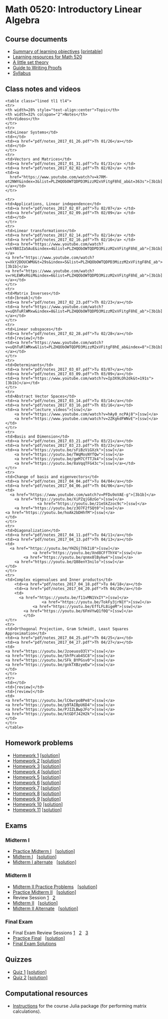 # Math 0520: Introductory Linear Algebra


## Course documents

* [Summary of learning objectives](pdf/cheatsheet.pdf) [[printable]](pdf/cheatsheet_printable.pdf)
* [Learning resources for Math 520](coursesuccess)
* [A little set theory](pdf/crash_course_set_theory.pdf)
* [Guide to Writing Proofs](pdf/howtowriteproofs.pdf)
* [Syllabus](pdf/math520_syllabus.pdf)

## Class notes and videos

~~~
<table class="lined tl1 tl4">
<tr>
<th width=28% style="text-align:center">Topic</th>
<th width=32% colspan="2">Notes</th>
<th>Videos</th>
</tr>
<tr>
<td>Linear Systems</td>
<td></td>
<td><a href="pdf/notes_2017_01_26.pdf">Th 01/26</a></td>
<td></td>
</tr>
<tr>
<td>Vectors and Matrices</td>	
<td><a href="pdf/notes_2017_01_31.pdf">Tu 01/31</a> </td>
<td><a href="pdf/notes_2017_02_02.pdf">Th 02/02</a> </td>
<td><a
  href="https://www.youtube.com/watch?v=k7RM-ot2NWY&index=3&list=PLZHQObOWTQDPD3MizzM2xVFitgF8hE_ab&t=363s">[3b1b]</a></td>
</tr>

<tr>
<td>Applications, Linear independence</td>
<td><a href="pdf/notes_2017_02_07.pdf">Tu 02/07</a> </td>
<td><a href="pdf/notes_2017_02_09.pdf">Th 02/09</a> </td>
<td></td>
</tr>
<tr>
<td>Linear transformations</td>
<td><a href="pdf/notes_2017_02_14.pdf">Tu 02/14</a> </td>
<td><a href="pdf/notes_2017_02_16.pdf">Th 02/16</a> </td>
<td><a href="https://www.youtube.com/watch?v=kYB8IZa5AuE&index=4&list=PLZHQObOWTQDPD3MizzM2xVFitgF8hE_ab">[3b1b]</a>
<a href="https://www.youtube.com/watch?v=XkY2DOUCWMU&t=29s&index=5&list=PLZHQObOWTQDPD3MizzM2xVFitgF8hE_ab">[3b1b]</a>
<a href="https://www.youtube.com/watch?v=rHLEWRxRGiM&index=6&list=PLZHQObOWTQDPD3MizzM2xVFitgF8hE_ab">[3b1b]</a></td>
</tr>
<tr>
<td>Matrix Inverses</td>
<td>[break]</td>
<td><a href="pdf/notes_2017_02_23.pdf">Th 02/23</a></td>
<td><a href="https://www.youtube.com/watch?v=uQhTuRlWMxw&index=8&list=PLZHQObOWTQDPD3MizzM2xVFitgF8hE_ab">[3b1b]</a></td>
</tr>
<tr>
<td>Linear subspaces</td>
<td><a href="pdf/notes_2017_02_28.pdf">Tu 02/28</a></td>
<td>[review]</td>
<td><a href="https://www.youtube.com/watch?v=uQhTuRlWMxw&list=PLZHQObOWTQDPD3MizzM2xVFitgF8hE_ab&index=8">[3b1b]</a></td>
</tr>
<tr>
<td>Determinants</td>
<td><a href="pdf/notes_2017_03_07.pdf">Tu 03/07</a></td>
<td><a href="pdf/notes_2017_03_09.pdf">Th 03/09</a></td>
<td><a href="https://www.youtube.com/watch?v=Ip3X9LOh2dk&t=191s">[3b1b]</a></td>
</tr>
<tr>
<td>Abstract Vector Spaces</td>	
<td><a href="pdf/notes_2017_03_14.pdf">Tu 03/14</a></td>
<td><a href="pdf/notes_2017_03_16.pdf">Th 03/16</a></td>
<td><a href="lecture_videos">[ssw]</a>
    <a href="https://www.youtube.com/watch?v=hAy0_ncPAj8">[ssw]</a>
    <a href="https://www.youtube.com/watch?v=2ZKgkdFWNvE">[ssw]</a></td>
</tr>
<tr>
<td>Basis and Dimension</td>
<td><a href="pdf/notes_2017_03_21.pdf">Tu 03/21</a></td>
<td><a href="pdf/notes_2017_03_23.pdf">Th 03/23</a></td>
<td><a href="https://youtu.be/sFiBzViGXzk">[ssw]</a>
    <a href="https://youtu.be/TWqMosNYfQw">[ssw]</a>
    <a href="https://youtu.be/geM7CfTTJk4">[ssw]</a>
    <a href="https://youtu.be/8aVqqTFG43c">[ssw]</a></td>
</tr>
<tr>
<td>Change of basis and eigenvectors</td>
<td><a href="pdf/notes_2017_04_04.pdf">Tu 04/04</a></td>
<td><a href="pdf/notes_2017_04_06.pdf">Th 04/06</a></td>
<td> 
  <a href="https://www.youtube.com/watch?v=PFDu9oVAE-g">[3b1b]</a>
    <a href="https://youtu.be/XiPZqjG8zGo">[ssw]</a>
			  <a href="https://youtu.be/21eSkZzoc9c">[ssw]</a>
	<a href="https://youtu.be/z3O7F2fSQt0">[ssw]</a>
<a href="https://youtu.be/hoAk2bDHhfM">[ssw]</a>
</td>
</tr>
<tr>
<td>Diagonalization</td>
<td><a href="pdf/notes_2017_04_11.pdf">Tu 04/11</a></td>
<td><a href="pdf/notes_2017_04_13.pdf">Th 04/13</a></td>
<td>
  <a href="https://youtu.be/YHZGj7XkIi0">[ssw]</a>
			<a href="https://youtu.be/Xnd8CFfThY4">[ssw]</a>
		<a href="https://youtu.be/qnmx8lBykw4">[ssw]</a>
	<a href="https://youtu.be/Q88enY3nilo">[ssw]</a>
</td>
</tr>
<tr>
<td>Complex eigenvalues and Inner products</td>
	<td><a href="pdf/notes_2017_04_18.pdf">Tu 04/18</a></td>
	<td><a href="pdf/notes_2017_04_20.pdf">Th 04/20</a></td>
	<td>
	  <a href="https://youtu.be/f11vMN1VxIY">[ssw]</a>
				<a href="https://youtu.be/TokFy3jrN1Y">[ssw]</a>
			<a href="https://youtu.be/EffLFL8igeM">[ssw]</a>
		<a href="https://youtu.be/6FmVYwQ1f0Q">[ssw]</a>
		</td>
</tr>
<tr>
<td>Orthogonal Projection, Gram Schmidt, Least Squares Approximation</td>
<td><a href="pdf/notes_2017_04_25.pdf">Th 04/25</a></td>
<td><a href="pdf/notes_2017_04_27.pdf">Th 04/27</a></td>
<td>
<a href="https://youtu.be/JzoeuosO3lY">[ssw]</a>
<a href="https://youtu.be/ShfPcab4SC8">[ssw]</a>
<a href="https://youtu.be/SFk_BYPGsv0">[ssw]</a>
<a href="https://youtu.be/gnkTXBzyeEw">[ssw]</a>
</td>
</tr>
<tr>
<td></td>
<td>[review]</td>
<td>[review]</td>
<td>
<a href="https://youtu.be/lC6wrpoBPe8">[ssw]</a>
<a href="https://youtu.be/p9TAIBpU6D4">[ssw]</a>
<a href="https://youtu.be/PJIZLBwpJFo">[ssw]</a>
<a href="https://youtu.be/ktGDfJ42H2k">[ssw]</a>
</td>
</tr>
</table>
~~~

## Homework problems

* [Homework 1](pdf/math520_pset1.pdf) [[solution]](pdf/math520_pset1sol.pdf)
* [Homework 2](pdf/math520_pset2.pdf) [[solution]](pdf/math520_pset2sol.pdf)
* [Homework 3](pdf/math520_pset3.pdf) [[solution]](pdf/math520_pset3sol.pdf)
* [Homework 4](pdf/math520_pset4.pdf) [[solution]](pdf/math520_pset4sol.pdf)
* [Homework 5](pdf/math520_pset5.pdf) [[solution]](pdf/math520_pset5sol.pdf)
* [Homework 6](pdf/math520_pset6.pdf) [[solution]](pdf/math520_pset6sol.pdf)
* [Homework 7](pdf/math520_pset7.pdf) [[solution]](pdf/math520_pset7sol.pdf)
* [Homework 8](pdf/math520_pset8.pdf) [[solution]](pdf/math520_pset8sol.pdf)
* [Homework 9](pdf/math520_pset9.pdf) [[solution]](pdf/math520_pset9sol.pdf)
* [Homework 10](pdf/math520_pset10.pdf) [[solution]](pdf/math520_pset10sol.pdf)
* [Homework 11](pdf/math520_nonhomework.pdf) [[solution]](pdf/pset11sol.pdf)

## Exams

### Midterm I

* [Practice Midterm I](pdf/math520_practicemidterm1.pdf)   [[solution]](pdf/math520_practicemidterm1sol.pdf)
* [Midterm I](pdf/math520_midterm1.pdf)   [[solution]](pdf/math520_midterm1sol.pdf)
* [Midterm I alternate](pdf/math520_alternatemidterm1.pdf)   [[solution]](pdf/math520_midterm1alternatesol.pdf)

### Midterm II

* [Midterm II Practice Problems](pdf/practiceproblems.pdf)   [[solution]](pdf/practiceproblems_sol.pdf)
* [Practice Midterm II](pdf/math520_practicemidterm2.pdf)   [[solution]](pdf/math520_practicemidterm2sol.pdf)
* Review Session [1](https://youtu.be/rL9URpaWMMk)   [2](https://youtu.be/AvP7WVAb6fA)
* [Midterm II](pdf/math520_midterm2.pdf)   [[solution]](pdf/math520_midterm2sol.pdf)
* [Midterm II Alternate](pdf/math520_midterm2alternate.pdf)   [[solution]](pdf/math520_midterm2alternatesol.pdf)

### Final Exam 

* Final Exam Review Sessions [1](https://youtu.be/pW0QcsVRTw4)   [2](https://youtu.be/z2bQAKn95Nw)   [3](https://youtu.be/rE4Cm0aZFBI)
* [Practice Final](pdf/math520_practicefinal.pdf)   [[solution]](pdf/math520_practicefinalsol.pdf)
* [Final Exam Solutions](pdf/math520_finalsol.pdf)

## Quizzes

* [Quiz 1](pdf/math520_quiz1.pdf) [[solution]](pdf/math520_quiz1sol.pdf)
* [Quiz 2](pdf/math520_quiz2.pdf) [[solution]](pdf/math520_quiz2sol.pdf)

## Computational resources

* [Instructions](computation) for the course Julia package (for performing matrix calculations).


